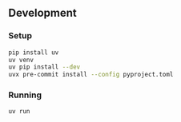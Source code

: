 ## Development

### Setup
```bash
pip install uv
uv venv
uv pip install --dev
uvx pre-commit install --config pyproject.toml
```

### Running
```bash
uv run
```
